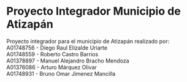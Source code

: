 # Proyecto Integrador Municipio de Atizapán
Proyecto integrador para el municipio de Atizapán realizado por:<br>
A01748756 - Diego Raul Elizalde Uriarte<br>
A01748559 - Roberto Castro Barrios<br>
A01378897 - Manuel Alejandro Bracho Mendoza<br>
A01376086 - Arturo Márquez Olivar<br>
A01748931 - Bruno Omar Jimenez Mancilla<br>
